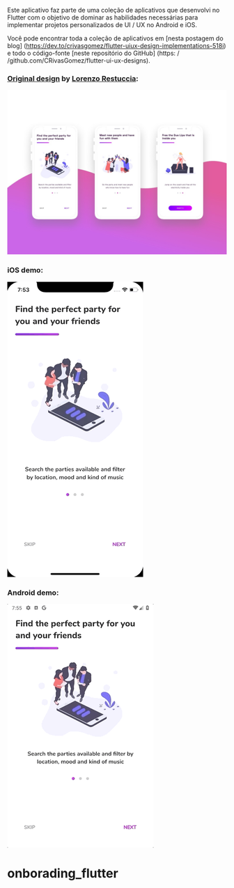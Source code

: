 Este aplicativo faz parte de uma coleção de aplicativos que desenvolvi no Flutter com o objetivo de dominar as habilidades necessárias para implementar projetos personalizados de UI / UX no Android e iOS.

Você pode encontrar toda a coleção de aplicativos em [nesta postagem do blog] (https://dev.to/crivasgomez/flutter-uiux-design-implementations-518i) e todo o código-fonte [neste repositório do GitHub] (https: / /github.com/CRivasGomez/flutter-ui-ux-designs).


### [Original design](https://www.uplabs.com/posts/party-finding-concept) by [Lorenzo Restuccia](https://www.uplabs.com/lorenzo_restuccia_8):

![Original design](original-design.png)

### iOS demo:

![iOS demo](demo-ios.gif)

### Android demo:

![Android demo](demo-android.gif)
# onborading_flutter


